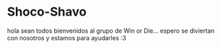 # Shoco-Shavo
hola sean todos bienvenidos al grupo de Win or Die... espero se diviertan con nosotros y estamos para ayudarles :3
